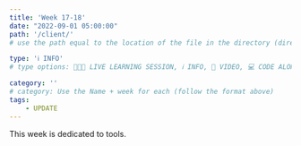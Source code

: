 ```yaml
---
title: 'Week 17-18'
date: "2022-09-01 05:00:00"
path: '/client/'
# use the path equal to the location of the file in the directory (directory structure)

type: 'ℹ️ INFO'
# type options: 👩🏽‍🏫 LIVE LEARNING SESSION, ℹ️ INFO, 🎥 VIDEO, 💻 CODE ALONG, 🥼LAB, ↩️ REVIEW/NOTES, 👥 GROUP LEARNING, 👷🏼‍♂️ GROUP PROJECT, 🧠 ASSESSMENT, 📝 ASSIGNMENT

category: ''
# category: Use the Name + week for each (follow the format above)
tags: 
    - UPDATE
---
```

This week is dedicated to tools.
